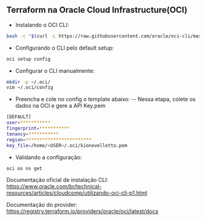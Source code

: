 ## Terraform na Oracle Cloud Infrastructure(OCI)

- Instalando o OCI CLI:
```bash
bash -c "$(curl -L https://raw.githubusercontent.com/oracle/oci-cli/master/scripts/install/install.sh)"
```

- Configurando o CLI pelo default setup:
```bash
oci setup config
```

- Configurar o CLI manualmente:
```bash
mkdir -p ~/.oci/
vim ~/.oci/config
```

- Preencha e cole no config o template abaixo:
-- Nessa etapa, colete os dados na OCI e gere a API Key.pem

```bash
[DEFAULT]
user=***********
fingerprint=***********
tenancy=***********
region=************************
key_file=/home/<USER>/.oci/kionovelletto.pem
```

- Validando a configuração:
```bash
oci os ns get
```

Documentação oficial de instalação CLI: https://www.oracle.com/br/technical-resources/articles/cloudcomp/utilizando-oci-cli-p1.html

Documentação do provider: https://registry.terraform.io/providers/oracle/oci/latest/docs